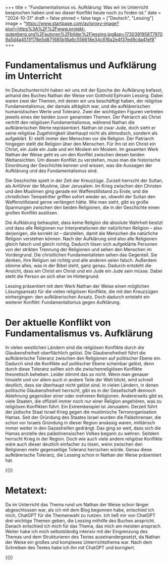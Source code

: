 +++
title = "Fundamentalismus vs. Aufklärung: Was wir im Unterricht besprochen haben und wo dieser Konflikt heute noch zu finden ist."
date = "2024-10-31"
draft = false
pinned = false
tags = ["Deutsch", "Lessing"]
image = "https://www.startpage.com/av/proxy-image?piurl=https%3A%2F%2Fwww.projekt-gutenberg.org%2Fautoren%2Fbilder%2Flessing.jpg&sp=1730391958T79709a5d4a4511f178e5d871685b18a6c556618e34c616a2e4f37ed9cda41ef8"
+++
# Fundamentalismus und Aufklärung im Unterricht

Im Deutschunterricht haben wir uns mit der Epoche der Aufklärung befasst, anhand des Buches Nathan der Weise von Gotthold Ephraim Lessing. Dabei waren zwei der Themen, mit denen wir uns beschäftigt haben, der religiöse Fundamentalismus, der damals alltäglich war, und die aufklärerischen humanistischen Werte und Toleranz. Zwei der wichtigsten Figuren vertreten jeweils eines der beiden zuvor genannten Themen. Der Patriarch als Christ vertritt den religiösen Fundamentalismus, während Nathan die aufklärerischen Werte repräsentiert. Nathan ist zwar Jude, doch sieht er seine religiöse Zugehörigkeit überhaupt nicht als altmodisch, sondern als aufgeklärt. Er stellt immer den Menschen vor die Religion. Der Patriarch hingegen stellt die Religion über den Menschen. Für ihn ist ein Christ ein Christ, ein Jude ein Jude und ein Moslem ein Moslem. Im gesamten Werk Nathan der Weise geht es um den Konflikt zwischen diesen beiden Weltansichten. Um diesen Konflikt zu verstehen, muss man die historische Einordnung der Geschichte kennen und wissen, was die Aussagen der Aufklärung und des Fundamentalismus sind.

Die Geschichte spielt in der Zeit der Kreuzzüge. Zurzeit herrscht der Sultan, als Anführer der Muslime, über Jerusalem. Im Krieg zwischen den Christen und den Muslimen ging gerade ein Waffenstillstand zu Ende, und die christlichen Tempelritter griffen sofort wieder an, obwohl der Sultan den Waffenstillstand gerne verlängert hätte. Wie man sieht, gibt es große Spannungen zwischen den beiden Religionen, die in der Geschichte einen großen Konflikt auslösen.

Die Aufklärung behauptet, dass keine Religion die absolute Wahrheit besitzt und dass alle Religionen nur Interpretationen der natürlichen Religion – also derjenigen, die korrekt ist – darstellen, damit die Menschen die natürliche Religion verstehen können. Nach der Aufklärung sind also alle Religionen gleich falsch und gleich richtig. Dadurch lösen sich aufgeklärte Personen von der strikten Trennung der Religionen und sehen den Menschen im Vordergrund. Die christlichen Fundamentalisten sehen das Gegenteil. Sie denken, ihre Religion sei richtig und alle anderen seien falsch. Außerdem stimme alles, was in der Bibel steht, ganz genau. Dadurch entsteht die Ansicht, dass ein Christ ein Christ und ein Jude ein Jude sein müsse. Dabei steht die Person an sich eher im Hintergrund.

Lessing präsentiert mit dem Werk Nathan der Weise einen möglichen Lösungsansatz für die vielen religiösen Konflikte, die mit den Kreuzzügen einhergingen: den aufklärerischen Ansatz. Doch dadurch entsteht ein weiterer Konflikt: Fundamentalismus gegen Aufklärung.



# Der aktuelle Konflikt von Fundamentalismus vs. Aufklärung

In vielen westlichen Ländern sind die religiösen Konflikte durch die Glaubensfreiheit oberflächlich gelöst. Die Glaubensfreiheit führt die aufklärerische Toleranz zwischen den Religionen auf politischer Ebene ein. Dadurch sind die Konflikte auf politischer Ebene scheinbar gelöst, denn durch diese Toleranz sollten sich die zwischenreligiösen Konflikte theoretisch beheben. Leider stimmt das so nicht. Wenn man genauer hinsieht und vor allem auch in andere Teile der Welt blickt, wird schnell deutlich, dass sie überhaupt nicht gelöst sind. In vielen Ländern, in denen politische Glaubensfreiheit herrscht, gibt es in der Gesellschaft dennoch Ablehnung gegenüber einer oder mehreren Religionen. Andererseits gibt es viele Staaten, die offiziell immer noch nur einer Religion angehören, was zu religiösen Konflikten führt. Ein Extrembeispiel ist Jerusalem. Derzeit führt der jüdische Staat Israel Krieg gegen die muslimische Terrororganisation Hamas. Seit der Gründung des Staates Israel wurden die Palästinenser, die schon vor Israels Gründung in dieser Region ansässig waren, militärisch immer weiter in den Gazastreifen gedrängt. Das ging so weit, dass sich die Hamas anstelle des palästinensischen Volkes begann zu wehren. Seitdem herrscht Krieg in der Region. Doch wie auch viele andere religiöse Konflikte wäre auch dieser deutlich einfacher zu lösen, wenn zwischen den Religionen mehr gegenseitige Toleranz herrschen würde. Genau diese aufklärerische Toleranz, die Lessing schon in Nathan der Weise präsentiert hat.

{{<box>}}

# Metatext:

Da im Unterricht das Thema rund um Nathan der Weise schon länger abgeschlossen war, als ich mit dem Blog begonnen habe, entschied ich mich, ChatGPT für die Themenwahl zu nutzen. Ich ließ mir von ChatGPT drei wichtige Themen geben, die Lessing mithilfe des Buches anspricht. Danach entschied ich mich für das Thema, das mich am meisten ansprach. Weiter habe ich mich selbstständig intensiv mit der Eingrenzung des Themas und dem Strukturieren des Textes auseinandergesetzt, da Nathan der Weise ein großes und komplexes Unterrichtsthema war. Nach dem Schreiben des Textes habe ich ihn mit ChatGPT und korrigiert.

{{</box>}}